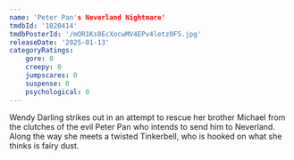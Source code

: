 ```yaml
---
name: 'Peter Pan's Neverland Nightmare'
tmdbId: '1020414'
tmdbPosterId: '/mOR1Ks0EcXocwMV4EPv4letz0F5.jpg'
releaseDate: '2025-01-13'
categoryRatings:
    gore: 0
    creepy: 0
    jumpscares: 0
    suspense: 0
    psychological: 0
---
```

Wendy Darling strikes out in an attempt to rescue her brother Michael from the clutches of the evil Peter Pan who intends to send him to Neverland. Along the way she meets a twisted Tinkerbell, who is hooked on what she thinks is fairy dust.

